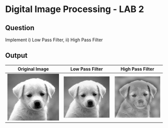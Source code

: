 # Digital Image Processing - LAB 2

## Question
Implement i) Low Pass Filter, ii) High Pass Filter

## Output

| Original Image | Low Pass Filter | High Pass Filter |
| --- | --- | --- |
| ![original](download.png) | ![lowpass](lowpass.png) | ![highpass](highpass.png) |